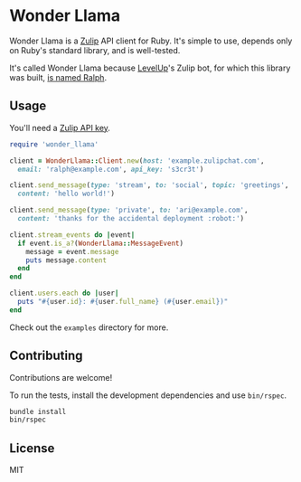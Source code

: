 # Wonder Llama

Wonder Llama is a [Zulip](https://zulipchat.com) API client for Ruby. It's simple to use, depends only on Ruby's standard library, and is well-tested.

It's called Wonder Llama because [LevelUp](https://www.thelevelup.com)'s Zulip bot, for which this library was built, [is named Ralph](https://www.youtube.com/watch?v=79TVMn_d_Pk).

## Usage

You'll need a [Zulip API key](https://zulipchat.com/api/rest).

```rb
require 'wonder_llama'

client = WonderLlama::Client.new(host: 'example.zulipchat.com',
  email: 'ralph@example.com', api_key: 's3cr3t')

client.send_message(type: 'stream', to: 'social', topic: 'greetings',
  content: 'hello world!')

client.send_message(type: 'private', to: 'ari@example.com',
  content: 'thanks for the accidental deployment :robot:')

client.stream_events do |event|
  if event.is_a?(WonderLlama::MessageEvent)
    message = event.message
    puts message.content
  end
end

client.users.each do |user|
  puts "#{user.id}: #{user.full_name} (#{user.email})"
end
```

Check out the `examples` directory for more.

## Contributing

Contributions are welcome!

To run the tests, install the development dependencies and use `bin/rspec`.

```sh
bundle install
bin/rspec
```

## License

MIT
